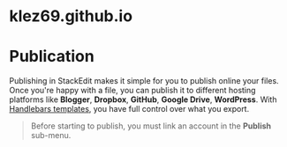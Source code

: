 # klez69.github.io

# Publication

Publishing in StackEdit makes it simple for you to publish online your files. Once you're happy with a file, you can publish it to different hosting platforms like **Blogger**, **Dropbox**, **GitHub**, **Google Drive**, **WordPress**. With [Handlebars templates](http://klez69.github.io/), you have full control over what you export.

> Before starting to publish, you must link an account in the **Publish** sub-menu.
